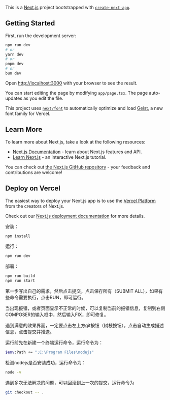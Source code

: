 This is a [Next.js](https://nextjs.org) project bootstrapped with [`create-next-app`](https://nextjs.org/docs/app/api-reference/cli/create-next-app).

## Getting Started

First, run the development server:

```bash
npm run dev
# or
yarn dev
# or
pnpm dev
# or
bun dev
```

Open [http://localhost:3000](http://localhost:3000) with your browser to see the result.

You can start editing the page by modifying `app/page.tsx`. The page auto-updates as you edit the file.

This project uses [`next/font`](https://nextjs.org/docs/app/building-your-application/optimizing/fonts) to automatically optimize and load [Geist](https://vercel.com/font), a new font family for Vercel.

## Learn More

To learn more about Next.js, take a look at the following resources:

- [Next.js Documentation](https://nextjs.org/docs) - learn about Next.js features and API.
- [Learn Next.js](https://nextjs.org/learn) - an interactive Next.js tutorial.

You can check out [the Next.js GitHub repository](https://github.com/vercel/next.js) - your feedback and contributions are welcome!

## Deploy on Vercel

The easiest way to deploy your Next.js app is to use the [Vercel Platform](https://vercel.com/new?utm_medium=default-template&filter=next.js&utm_source=create-next-app&utm_campaign=create-next-app-readme) from the creators of Next.js.

Check out our [Next.js deployment documentation](https://nextjs.org/docs/app/building-your-application/deploying) for more details.


安装：

```bash
npm install
```

运行：

```bash
npm run dev
```

部署：

```bash
npm run build
npm run start
```

第一步写出自己的需求，然后点击提交，点击保存所有（SUBMIT ALL），如果有些命令需要执行，点击RUN，即可运行。

当出现报错，或者页面显示不正常的时候，可以复制当前的报错信息，复制到右侧COMPOSER的输入框中，然后输入FIX，即可修复。

遇到满意的效果界面，一定要点击左上方git按钮（树枝按钮），点击自动生成描述信息，点击提交并推送。

运行前先在新建一个终端运行命令，运行命令为：

```bash
$env:Path += ";C:\Program Files\nodejs"
```
检测nodejs是否安装成功，运行命令为：

```bash
node -v
```


遇到多次无法解决的问题，可以回滚到上一次的提交，运行命令为

```bash
git checkout -- .
```



